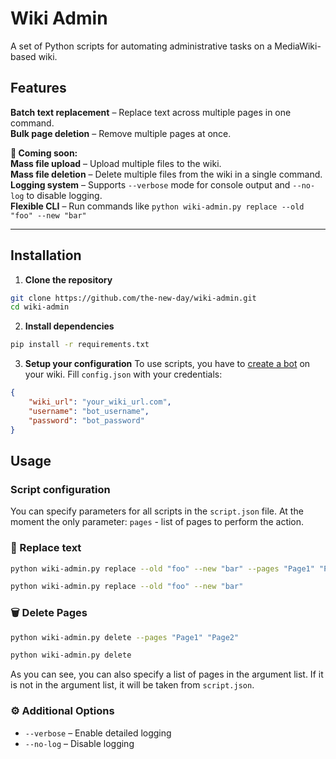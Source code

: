 # Wiki Admin  

A set of Python scripts for automating administrative tasks on a MediaWiki-based wiki.

## Features
**Batch text replacement** – Replace text across multiple pages in one command.  
**Bulk page deletion** – Remove multiple pages at once.  

**🚧 Coming soon:** \
**Mass file upload** – Upload multiple files to the wiki.  
**Mass file deletion** – Delete multiple files from the wiki in a single command.  
**Logging system** – Supports `--verbose` mode for console output and `--no-log` to disable logging.  
**Flexible CLI** – Run commands like `python wiki-admin.py replace --old "foo" --new "bar"`

---

## Installation
1. **Clone the repository**  
```bash
git clone https://github.com/the-new-day/wiki-admin.git
cd wiki-admin
```

2. **Install dependencies**
```bash
pip install -r requirements.txt
```

3. **Setup your configuration**
To use scripts, you have to [create a bot](https://www.mediawiki.org/wiki/Manual:Bots) on your wiki.
Fill `config.json` with your credentials:
```json
{
    "wiki_url": "your_wiki_url.com",
    "username": "bot_username",
    "password": "bot_password"
}
```

## Usage
### Script configuration
You can specify parameters for all scripts in the `script.json` file. At the moment the only parameter: `pages` - list of pages to perform the action.

### 📝 Replace text
```bash
python wiki-admin.py replace --old "foo" --new "bar" --pages "Page1" "Page2"
```
```bash
python wiki-admin.py replace --old "foo" --new "bar"
```

### 🗑 Delete Pages
```bash
python wiki-admin.py delete --pages "Page1" "Page2"
```
```bash
python wiki-admin.py delete
```

As you can see, you can also specify a list of pages in the argument list. If it is not in the argument list, it will be taken from `script.json`.

### ⚙ Additional Options
* `--verbose` – Enable detailed logging
* `--no-log` – Disable logging
